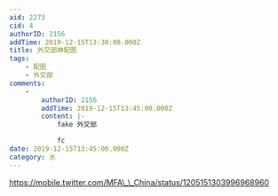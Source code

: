 ```yaml
---
aid: 2273
cid: 4
authorID: 2156
addTime: 2019-12-15T13:30:00.000Z
title: 外交部神配图
tags:
    - 配图
    - 外交部
comments:
    -
        authorID: 2156
        addTime: 2019-12-15T13:45:00.000Z
        content: |-
            fake 外交部

            fc
date: 2019-12-15T13:45:00.000Z
category: 水
---
```


https://mobile.twitter.com/MFA\_\_China/status/1205151303996968960
